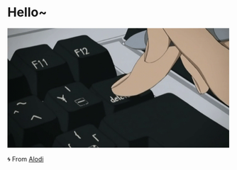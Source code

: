 # Hello~ 
<img src="https://github.com/magimaki/magimaki/blob/main/delete.gif" alt="delete" width="500" height="270"></img>

🌀 From [Alodi](https://github.com/magimaki)
